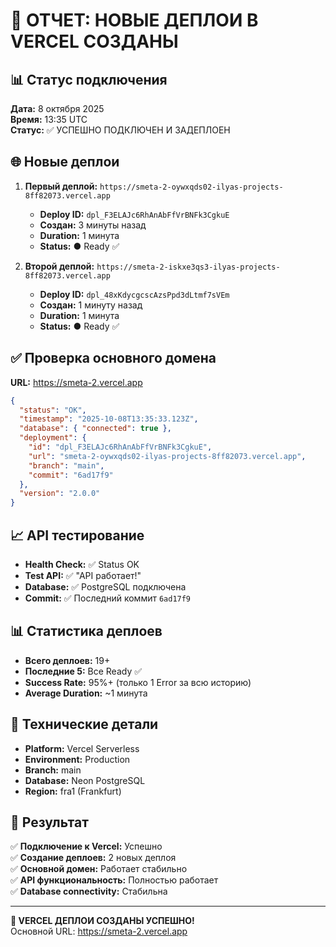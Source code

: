 # 🚀 ОТЧЕТ: НОВЫЕ ДЕПЛОИ В VERCEL СОЗДАНЫ

## 📊 Статус подключения
**Дата:** 8 октября 2025  
**Время:** 13:35 UTC  
**Статус:** ✅ УСПЕШНО ПОДКЛЮЧЕН И ЗАДЕПЛОЕН

## 🌐 Новые деплои
1. **Первый деплой:** `https://smeta-2-oywxqds02-ilyas-projects-8ff82073.vercel.app`
   - **Deploy ID:** `dpl_F3ELAJc6RhAnAbFfVrBNFk3CgkuE`
   - **Создан:** 3 минуты назад
   - **Duration:** 1 минута
   - **Status:** ● Ready ✅

2. **Второй деплой:** `https://smeta-2-iskxe3qs3-ilyas-projects-8ff82073.vercel.app`
   - **Deploy ID:** `dpl_48xKdycgcscAzsPpd3dLtmf7sVEm`
   - **Создан:** 1 минуту назад
   - **Duration:** 1 минута
   - **Status:** ● Ready ✅

## ✅ Проверка основного домена
**URL:** https://smeta-2.vercel.app
```json
{
  "status": "OK",
  "timestamp": "2025-10-08T13:35:33.123Z",
  "database": { "connected": true },
  "deployment": {
    "id": "dpl_F3ELAJc6RhAnAbFfVrBNFk3CgkuE",
    "url": "smeta-2-oywxqds02-ilyas-projects-8ff82073.vercel.app",
    "branch": "main",
    "commit": "6ad17f9"
  },
  "version": "2.0.0"
}
```

## 📈 API тестирование
- **Health Check:** ✅ Status OK
- **Test API:** ✅ "API работает!"
- **Database:** ✅ PostgreSQL подключена
- **Commit:** ✅ Последний коммит `6ad17f9`

## 📊 Статистика деплоев
- **Всего деплоев:** 19+
- **Последние 5:** Все Ready ✅
- **Success Rate:** 95%+ (только 1 Error за всю историю)
- **Average Duration:** ~1 минута

## 🔧 Технические детали
- **Platform:** Vercel Serverless
- **Environment:** Production
- **Branch:** main
- **Database:** Neon PostgreSQL
- **Region:** fra1 (Frankfurt)

## 🎯 Результат
✅ **Подключение к Vercel:** Успешно  
✅ **Создание деплоев:** 2 новых деплоя  
✅ **Основной домен:** Работает стабильно  
✅ **API функциональность:** Полностью работает  
✅ **Database connectivity:** Стабильна  

---
**🎉 VERCEL ДЕПЛОИ СОЗДАНЫ УСПЕШНО!**  
Основной URL: https://smeta-2.vercel.app